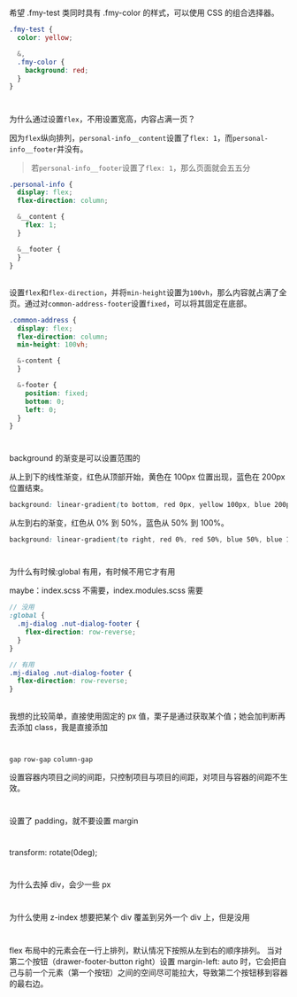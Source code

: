 #

希望 .fmy-test 类同时具有 .fmy-color 的样式，可以使用 CSS 的组合选择器。

```scss
.fmy-test {
  color: yellow;

  &,
  .fmy-color {
    background: red;
  }
}
```

#

为什么通过设置`flex`，不用设置宽高，内容占满一页？

因为`flex`纵向排列，`personal-info__content`设置了`flex: 1`，而`personal-info__footer`并没有。

> 若`personal-info__footer`设置了`flex: 1`，那么页面就会五五分

```scss
.personal-info {
  display: flex;
  flex-direction: column;

  &__content {
    flex: 1;
  }

  &__footer {
  }
}
```

##

设置`flex`和`flex-direction`，并将`min-height`设置为`100vh`，那么内容就占满了全页。通过对`common-address-footer`设置`fixed`，可以将其固定在底部。

```scss
.common-address {
  display: flex;
  flex-direction: column;
  min-height: 100vh;

  &-content {
  }

  &-footer {
    position: fixed;
    bottom: 0;
    left: 0;
  }
}
```

#

background 的渐变是可以设置范围的

从上到下的线性渐变，红色从顶部开始，黄色在 100px 位置出现，蓝色在 200px 位置结束。

```css
background: linear-gradient(to bottom, red 0px, yellow 100px, blue 200px);
```

从左到右的渐变，红色从 0% 到 50%，蓝色从 50% 到 100%。

```css
background: linear-gradient(to right, red 0%, red 50%, blue 50%, blue 100%);
```

#

为什么有时候:global 有用，有时候不用它才有用

maybe：index.scss 不需要，index.modules.scss 需要

```scss
// 没用
:global {
  .mj-dialog .nut-dialog-footer {
    flex-direction: row-reverse;
  }
}

// 有用
.mj-dialog .nut-dialog-footer {
  flex-direction: row-reverse;
}
```

##

我想的比较简单，直接使用固定的 px 值，栗子是通过获取某个值；她会加判断再去添加 class，我是直接添加

#

`gap` `row-gap` `column-gap`

设置容器内项目之间的间距，只控制项目与项目的间距，对项目与容器的间距不生效。

#

设置了 padding，就不要设置 margin

#

transform: rotate(0deg);

#

为什么去掉 div，会少一些 px

#

为什么使用 z-index 想要把某个 div 覆盖到另外一个 div 上，但是没用

#

flex 布局中的元素会在一行上排列，默认情况下按照从左到右的顺序排列。
当对第二个按钮（drawer-footer-button right）设置 margin-left: auto 时，它会把自己与前一个元素（第一个按钮）之间的空间尽可能拉大，导致第二个按钮移到容器的最右边。
